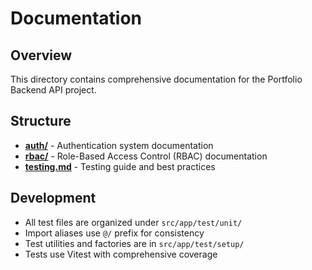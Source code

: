 # Documentation

## Overview
This directory contains comprehensive documentation for the Portfolio Backend API project.

## Structure
- **[auth/](./auth/)** - Authentication system documentation
- **[rbac/](./rbac/)** - Role-Based Access Control (RBAC) documentation
- **[testing.md](./testing.md)** - Testing guide and best practices

## Development
- All test files are organized under `src/app/test/unit/`
- Import aliases use `@/` prefix for consistency
- Test utilities and factories are in `src/app/test/setup/`
- Tests use Vitest with comprehensive coverage

